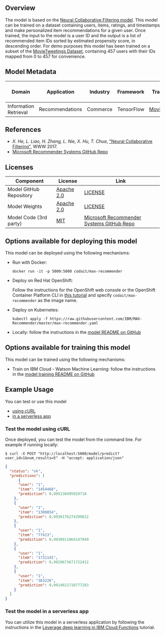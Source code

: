 ## Overview

The model is based on the [Neural Collaborative Filtering model](https://github.com/microsoft/recommenders). This model can be trained on a dataset containing users, items, ratings, and timestamps and make personalized item recommendations for a given user. Once trained, the input to the model is a user ID and the output is a list of recommended item IDs sorted by estimated propensity score, in descending order. For demo purposes this model has been trained on a subset of the [MovieTweetings Dataset](https://github.com/sidooms/MovieTweetings), containing 457 users with their IDs mapped from 0 to 457 for convenience.

## Model Metadata
| Domain | Application | Industry  | Framework | Training Data | Input Data Format |
| ------------- | --------  | -------- | --------- | --------- | -------------- |
| Information Retrieval | Recommendations | Commerce | TensorFlow | [MovieTweetings](https://github.com/sidooms/MovieTweetings) | CSV |

## References

* _X. He, L. Liao, H. Zhang, L. Nie, X. Hu, T. Chua_, ["Neural Collaborative Filtering"](https://arxiv.org/abs/1708.05031), WWW 2017.
* [Microsoft Recommender Systems GitHub Repo](https://github.com/microsoft/recommenders)

## Licenses

| Component | License | Link  |
| ------------- | --------  | -------- |
| Model GitHub Repository | [Apache 2.0](https://www.apache.org/licenses/LICENSE-2.0) | [LICENSE](https://github.com/IBM/MAX-Recommender/blob/master/LICENSE) |
| Model Weights | [Apache 2.0](https://www.apache.org/licenses/LICENSE-2.0) | [LICENSE](https://github.com/IBM/MAX-Recommender/blob/master/LICENSE) |
| Model Code (3rd party) | [MIT](https://opensource.org/licenses/mit-license.html) | [Microsoft Recommender Systems GitHub Repo](https://github.com/microsoft/recommenders/blob/master/LICENSE) |

## Options available for deploying this model

This model can be deployed using the following mechanisms:

* Run with Docker:

  ```
  docker run -it -p 5000:5000 codait/max-recommender
  ```

* Deploy on Red Hat OpenShift:

  Follow the instructions for the OpenShift web console or the OpenShift Container Platform CLI in [this tutorial](https://github.ibm.com/IBMCode/Code-Tutorials/blob/e29a33f/deploy-a-model-asset-exchange-microservice-on-red-hat-openshift/index.md) and specify `codait/max-recommender` as the image name.

* Deploy on Kubernetes:
  ```
  kubectl apply -f https://raw.githubusercontent.com/IBM/MAX-Recommender/master/max-recommender.yaml
  ```
* Locally: follow the instructions in the [model README on GitHub](https://github.com/IBM/MAX-Recommender#run-locally)

## Options available for training this model

This model can be trained using the following mechanisms:

* Train on IBM Cloud - Watson Machine Learning: follow the instructions in the [model training README on GitHub](https://github.com/IBM/MAX-Recommender/blob/master/training/README.md)

## Example Usage

You can test or use this model

 - [using cURL](#test-the-model-using-curl)
 - [in a serverless app](#test-the-model-in-a-serverless-app)

### Test the model using cURL

Once deployed, you can test the model from the command line. For example if running locally:

```
$ curl -X POST "http://localhost:5000/model/predict?user_id=1&num_results=5" -H "accept: application/json"
```

```json
{
  "status": "ok",
  "predictions": [
      {
      "user": "1",
      "item": "1454468",
      "prediction": 0.995230495929718
    },
    {
      "user": "1",
      "item": "1300854",
      "prediction": 0.9938176274299622
    },
    {
      "user": "1",
      "item": "77413",
      "prediction": 0.9930911064147949
    },
    {
      "user": "1",
      "item": "1731141",
      "prediction": 0.9929673671722412
    },
    {
      "user": "1",
      "item": "363226",
      "prediction": 0.9914621710777283
    }
  ]
}
```

### Test the model in a serverless app

You can utilize this model in a serverless application by following the instructions in the [Leverage deep learning in IBM Cloud Functions](https://github.com/IBM/use-deep-learning-in-ibm-cloud-functions/) tutorial.
